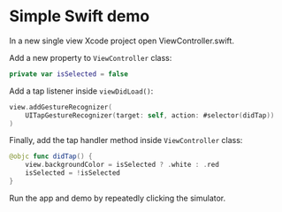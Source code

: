 # Simple Swift demo

In a new single view Xcode project open ViewController.swift.

Add a new property to `ViewController` class:

```swift
private var isSelected = false
```

Add a tap listener inside `viewDidLoad()`:

```swift
view.addGestureRecognizer(
    UITapGestureRecognizer(target: self, action: #selector(didTap))
)
```

Finally, add the tap handler method inside `ViewController` class:

```swift
@objc func didTap() {
    view.backgroundColor = isSelected ? .white : .red
    isSelected = !isSelected
}
```

Run the app and demo by repeatedly clicking the simulator.